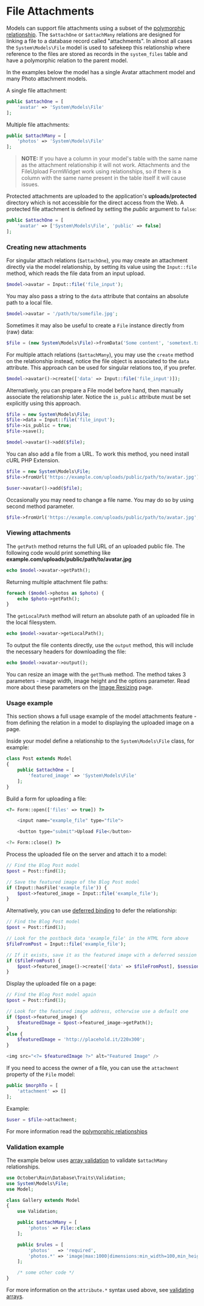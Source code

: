 # File Attachments

Models can support file attachments using a subset of the [polymorphic relationship](../database/relations.md#polymorphic-relations). The `$attachOne` or `$attachMany` relations are designed for linking a file to a database record called "attachments". In almost all cases the `System\Models\File` model is used to safekeep this relationship where reference to the files are stored as records in the `system_files` table and have a polymorphic relation to the parent model.

In the examples below the model has a single Avatar attachment model and many Photo attachment models.

A single file attachment:

```php
public $attachOne = [
    'avatar' => 'System\Models\File'
];
```

Multiple file attachments:

```php
public $attachMany = [
    'photos' => 'System\Models\File'
];
```

> **NOTE:** If you have a column in your model's table with the same name as the attachment relationship it will not work. Attachments and the FileUpload FormWidget work using relationships, so if there is a column with the same name present in the table itself it will cause issues.

Protected attachments are uploaded to the application's **uploads/protected** directory which is not accessible for the direct access from the Web. A protected file attachment is defined by setting the *public* argument to `false`:

```php
public $attachOne = [
    'avatar' => ['System\Models\File', 'public' => false]
];
```

### Creating new attachments

For singular attach relations (`$attachOne`), you may create an attachment directly via the model relationship, by setting its value using the `Input::file` method, which reads the file data from an input upload.

```php
$model->avatar = Input::file('file_input');
```

You may also pass a string to the `data` attribute that contains an absolute path to a local file.

```php
$model->avatar = '/path/to/somefile.jpg';
```

Sometimes it may also be useful to create a `File` instance directly from (raw) data:

```php
$file = (new System\Models\File)->fromData('Some content', 'sometext.txt');
```

For multiple attach relations (`$attachMany`), you may use the `create` method on the relationship instead, notice the file object is associated to the `data` attribute. This approach can be used for singular relations too, if you prefer.

```php
$model->avatar()->create(['data' => Input::file('file_input')]);
```

Alternatively, you can prepare a File model before hand, then manually associate the relationship later. Notice the `is_public` attribute must be set explicitly using this approach.

```php
$file = new System\Models\File;
$file->data = Input::file('file_input');
$file->is_public = true;
$file->save();

$model->avatar()->add($file);
```

You can also add a file from a URL. To work this method, you need install cURL PHP Extension.

```php
$file = new System\Models\File;
$file->fromUrl('https://example.com/uploads/public/path/to/avatar.jpg');

$user->avatar()->add($file);
```

Occasionally you may need to change a file name. You may do so by using second method parameter.

```php
$file->fromUrl('https://example.com/uploads/public/path/to/avatar.jpg', 'somefilename.jpg');
```

### Viewing attachments

The `getPath` method returns the full URL of an uploaded public file. The following code would print something like **example.com/uploads/public/path/to/avatar.jpg**

```php
echo $model->avatar->getPath();
```

Returning multiple attachment file paths:

```php
foreach ($model->photos as $photo) {
    echo $photo->getPath();
}
```

The `getLocalPath` method will return an absolute path of an uploaded file in the local filesystem.

```php
echo $model->avatar->getLocalPath();
```

To output the file contents directly, use the `output` method, this will include the necessary headers for downloading the file:

```php
echo $model->avatar->output();
```

You can resize an image with the `getThumb` method. The method takes 3 parameters - image width, image height and the options parameter. Read more about these parameters on the [Image Resizing](../services/image-resizing.md#resize-parameters) page.

### Usage example

This section shows a full usage example of the model attachments feature - from defining the relation in a model to displaying the uploaded image on a page.

Inside your model define a relationship to the `System\Models\File` class, for example:

```php
class Post extends Model
{
    public $attachOne = [
        'featured_image' => 'System\Models\File'
    ];
}
```

Build a form for uploading a file:

```php
<?= Form::open(['files' => true]) ?>

    <input name="example_file" type="file">

    <button type="submit">Upload File</button>

<?= Form::close() ?>
```

Process the uploaded file on the server and attach it to a model:

```php
// Find the Blog Post model
$post = Post::find(1);

// Save the featured image of the Blog Post model
if (Input::hasFile('example_file')) {
    $post->featured_image = Input::file('example_file');
}
```

Alternatively, you can use [deferred binding](../database/relations.md#deferred-binding) to defer the relationship:

```php
// Find the Blog Post model
$post = Post::find(1);

// Look for the postback data 'example_file' in the HTML form above
$fileFromPost = Input::file('example_file');

// If it exists, save it as the featured image with a deferred session key
if ($fileFromPost) {
    $post->featured_image()->create(['data' => $fileFromPost], $sessionKey);
}
```

Display the uploaded file on a page:

```php
// Find the Blog Post model again
$post = Post::find(1);

// Look for the featured image address, otherwise use a default one
if ($post->featured_image) {
    $featuredImage = $post->featured_image->getPath();
}
else {
    $featuredImage = 'http://placehold.it/220x300';
}

<img src="<?= $featuredImage ?>" alt="Featured Image" />
```

If you need to access the owner of a file, you can use the `attachment` property of the `File` model:

```php
public $morphTo = [
    'attachment' => []
];
```

Example:

```php
$user = $file->attachment;
```

For more information read the [polymorphic relationships](../database/relations.md#polymorphic-relations)

### Validation example

The example below uses [array validation](../services/validation.md#validating-arrays) to validate `$attachMany` relationships.

```php
use October\Rain\Database\Traits\Validation;
use System\Models\File;
use Model;

class Gallery extends Model
{
    use Validation;

    public $attachMany = [
        'photos' => File::class
    ];

    public $rules = [
        'photos'   => 'required',
        'photos.*' => 'image|max:1000|dimensions:min_width=100,min_height=100'
    ];

    /* some other code */
}
```

For more information on the `attribute.*` syntax used above, see [validating arrays](../services/validation.md#validating-arrays).
